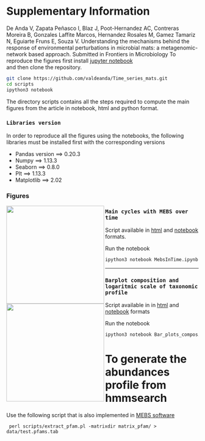 # Supplementary Information


De Anda V, Zapata Peñasco I, Blaz J, Poot-Hernandez AC, Contreras Moreira B, Gonzales Laffite Marcos, Hernandez Rosales M, Gamez Tamariz N, Eguiarte Fruns E, Souza V. Understanding the mechanisms behind the response of environmental perturbations in microbial mats: a metagenomic-network based approach. Submitted in Frontiers in Microbiology 
To reproduce the figures first install [jupyter notebook](http://jupyter.org/install.html)  
and then clone the repository.  

```bash
git clone https://github.com/valdeanda/Time_series_mats.git
cd scripts 
ipython3 notebook 
```
The directory scripts contains all the steps required to compute  the main figures from the article in notebook, html and python format.

### `Libraries version`
In order to reproduce all the figures using the notebooks, the following libraries must be installed first with the corresponding versions 

+ Pandas version ==> 0.20.3 
+ Numpy ==> 1.13.3
+ Seaborn ==> 0.8.0
+ Plt ==> 1.13.3
+ Matplotlib ==> 2.02


###  Figures

<img src="https://valdeanda.github.io/Time_series_mats/figures/MEBS_mats.png" width="256" height="256" align="left">

### `Main cycles with MEBS over time`

Script available in [html](https://valdeanda.github.io/Time_series_mats/scripts/MebsInTime.html) and  [notebook](https://github.com/valdeanda/Time_series_mats/scripts/MebsInTime.ipynb)  formats. 

Run the notebook 

```bash
ipython3 notebook MebsInTime.ipynb
```
---

### `Barplot composition and logaritmic scale of taxonomic profile`

<img src="https://valdeanda.github.io/Time_series_mats/figures/Barplot.png" width="256" height="256" align="left">

Script available in  in [html](https://valdeanda.github.io/Time_series_mats/scripts/Bar_plots_composition.html) and [notebook](https://github.com/valdeanda/Time_series_mats/blob/master/scripts/Bar_plots_composition.ipynb) formats 

Run the notebook 

```bash
ipython3 notebook Bar_plots_composition.ipynb
```








# To generate the abundances profile from hmmsearch 
Use the following script that is also implemented in [MEBS software](https://github.com/eead-csic-compbio/metagenome_Pfam_score/tree/master/scripts)

```
 perl scripts/extract_pfam.pl -matrixdir matrix_pfam/ > data/test.pfams.tab 

```
